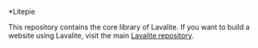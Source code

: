 *Litepie

This repository contains the core library of Lavalite. If you want to build a website using Lavalite, visit the main [Lavalite repository](http://github.com/lavalite/cms).